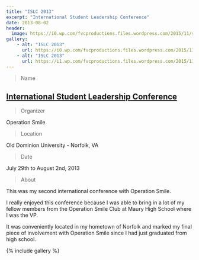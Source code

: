 ```yaml
---
title: "ISLC 2013"
excerpt: "International Student Leadership Conference"
date: 2013-08-02
header:
  image: https://i0.wp.com/fvcproductions.files.wordpress.com/2015/11/screen-shot-2016-01-22-at-9-53-08-pm.jpg
gallery:
    - alt: "ISLC 2013"
      url: https://i0.wp.com/fvcproductions.files.wordpress.com/2015/11/screen-shot-2016-01-22-at-9-53-08-pm.jpg
    - alt: "ISLC 2013"
      url: https://i1.wp.com/fvcproductions.files.wordpress.com/2015/11/img_0844.jpg
---
```


> Name

## <a title="ISLC" href="https://studentprograms.operationsmile.org/events/islc/" target="_blank" rel="noopener">International Student Leadership Conference</a>

> Organizer

Operation Smile

> Location

Old Dominion University - Norfolk, VA

> Date

July 29th to August 2nd, 2013

> About

This was my second international conference with Operation Smile.

I really enjoyed this conference because I was able to bring in a lot of my fellow members from the Operation Smile Club at Maury High School where I was the VP.

It was conveniently located in my hometown of Norfolk and marked my final piece of involvement with Operation Smile since I had just graduated from high school.

{% include gallery %}